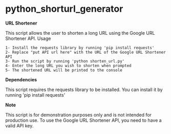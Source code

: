 # python_shorturl_generator

**URL Shortener**

This script allows the user to shorten a long URL using the Google URL Shortener API.
Usage

    1- Install the requests library by running 'pip install requests'
    2- Replace "put API url here" with the URL of the Google URL Shortener API
    3- Run the script by running 'python shorten_url.py'
    4- Enter the long URL you wish to shorten when prompted
    5- The shortened URL will be printed to the console

**Dependencies**

This script requires the requests library to be installed. You can install it by running 
  'pip install requests'

**Note**

This script is for demonstration purposes only and is not intended for production use. To use the Google URL Shortener API, you need to have a valid API key.

